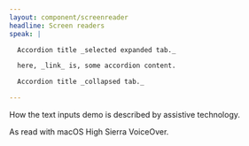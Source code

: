 ```yaml
---
layout: component/screenreader
headline: Screen readers
speak: |

  Accordion title _selected expanded tab._

  here, _link_ is, some accordion content.

  Accordion title _collapsed tab._

---
```



How the text inputs demo is described by assistive technology.

As read with macOS High Sierra VoiceOver.
